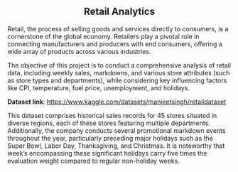 <h2 align="center">Retail Analytics</h2>

Retail, the process of selling goods and services directly to consumers, is a cornerstone of the global economy. Retailers play a pivotal role in connecting manufacturers and producers with end consumers, offering a wide array of products across various industries.

The objective of this project is to conduct a comprehensive analysis of retail data, including weekly sales, markdowns, and various store attributes (such as store types and departments), while considering key influencing factors like CPI, temperature, fuel price, unemployment, and holidays.

**Dataset link**: https://www.kaggle.com/datasets/manjeetsingh/retaildataset

This dataset comprises historical sales records for 45 stores situated in diverse regions, each of these stores featuring multiple departments. Additionally, the company conducts several promotional markdown events throughout the year, particularly preceding major holidays such as the Super Bowl, Labor Day, Thanksgiving, and Christmas. It is noteworthy that week’s encompassing these significant holidays carry five times the evaluation weight compared to regular non-holiday weeks.
